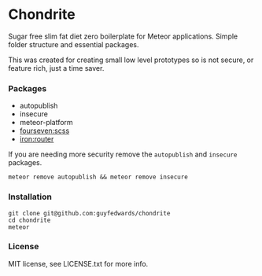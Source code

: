 # Chondrite

Sugar free slim fat diet zero boilerplate for Meteor applications. Simple folder structure and essential packages.

This was created for creating small low level prototypes so is not secure, or feature rich, just a time saver.


### Packages
- autopublish
- insecure
- meteor-platform
- [fourseven:scss](https://github.com/fourseven/meteor-scss/)
- [iron:router](https://github.com/iron-meteor/iron-router)

If you are needing more security remove the `autopublish` and `insecure` packages.
```
meteor remove autopublish && meteor remove insecure
```

### Installation
```
git clone git@github.com:guyfedwards/chondrite
cd chondrite
meteor
```


### License
MIT license, see LICENSE.txt for more info.
